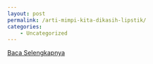 ```yaml
---
layout: post
permalink: /arti-mimpi-kita-dikasih-lipstik/
categories:
    - Uncategorized
---
```


[Baca Selengkapnya](/06)